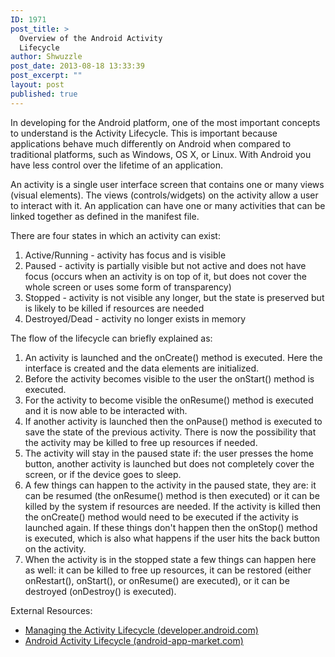 ```yaml
---
ID: 1971
post_title: >
  Overview of the Android Activity
  Lifecycle
author: Shwuzzle
post_date: 2013-08-18 13:33:39
post_excerpt: ""
layout: post
published: true
---
```

In developing for the Android platform, one of the most important concepts to understand is the Activity Lifecycle. This is important because applications behave much differently on Android when compared to traditional platforms, such as Windows, OS X, or Linux. With Android you have less control over the lifetime of an application.

An activity is a single user interface screen that contains one or many views (visual elements). The views (controls/widgets) on the activity allow a user to interact with it. An application can have one or many activities that can be linked together as defined in the manifest file.

There are four states in which an activity can exist:
<ol>
	<li>Active/Running - activity has focus and is visible</li>
	<li>Paused - activity is partially visible but not active and does not have focus (occurs when an activity is on top of it, but does not cover the whole screen or uses some form of transparency)</li>
	<li>Stopped - activity is not visible any longer, but the state is preserved but is likely to be killed if resources are needed</li>
	<li>Destroyed/Dead - activity no longer exists in memory</li>
</ol>
The flow of the lifecycle can briefly explained as:
<ol>
	<li>An activity is launched and the onCreate() method is executed. Here the interface is created and the data elements are initialized.</li>
	<li>Before the activity becomes visible to the user the onStart() method is executed.</li>
	<li>For the activity to become visible the onResume() method is executed and it is now able to be interacted with.</li>
	<li>If another activity is launched then the onPause() method is executed to save the state of the previous activity. There is now the possibility that the activity may be killed to free up resources if needed.</li>
	<li>The activity will stay in the paused state if: the user presses the home button, another activity is launched but does not completely cover the screen, or if the device goes to sleep.</li>
	<li>A few things can happen to the activity in the paused state, they are: it can be resumed (the onResume() method is then executed) or it can be killed by the system if resources are needed. If the activity is killed then the onCreate() method would need to be executed if the activity is launched again. If these things don't happen then the onStop() method is executed, which is also what happens if the user hits the back button on the activity.</li>
	<li>When the activity is in the stopped state a few things can happen here as well: it can be killed to free up resources, it can be restored (either onRestart(), onStart(), or onResume() are executed), or it can be destroyed (onDestroy() is executed).</li>
</ol>
External Resources:
<ul>
	<li><a href="http://developer.android.com/training/basics/activity-lifecycle/index.html">Managing the Activity Lifecycle (developer.android.com)</a></li>
	<li><a href="http://www.android-app-market.com/android-activity-lifecycle.html">Android Activity Lifecycle (android-app-market.com)</a></li>
</ul>
